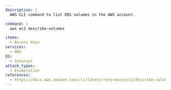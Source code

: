 ```yaml
---
description: |
  AWS CLI command to list EBS volumes in the AWS account.

command: |
  aws ec2 describe-volumes

items:
  - Access Keys
services:
  - AWS
OS:
  - Internal
attack_types:
  - Enumeration
references:
  - https://docs.aws.amazon.com/cli/latest/reference/ec2/describe-volumes.html
---
```

